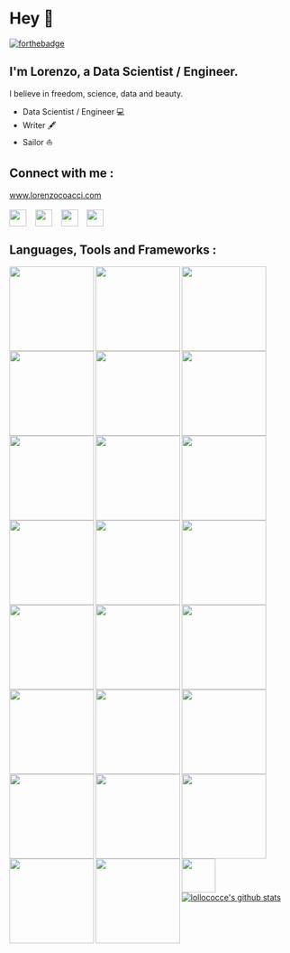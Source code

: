 # Hey 👋

[![forthebadge](https://forthebadge.com/images/badges/built-with-love.svg)](https://forthebadge.com)

## I'm Lorenzo, a Data Scientist / Engineer.
I believe in freedom, science, data and beauty.
 
* Data Scientist / Engineer 💻
* Writer 🖋
* Sailor ⛵️


## **Connect with me :**

www.lorenzocoacci.com
<br />
<br />
<a href="https://www.linkedin.com/in/lorenzo-coacci-692152b2/" target="_blank"><img align="center" src="https://cdn.jsdelivr.net/npm/simple-icons@3.0.1/icons/linkedin.svg" height="30" width="30" /></a> &nbsp;&nbsp;
<a href="https://www.datacamp.com/profile/lorenzo-a4c8d2b8-bafe-4c7e-9e99-90f6b10d4255" target="_blank"><img align="center" src="https://cdn.jsdelivr.net/npm/simple-icons@3.0.1/icons/datacamp.svg" height="30" width="30" /></a> &nbsp;&nbsp;
<a href="https://www.medium.com/lollococce/" target="_blank"><img align="center" src="https://cdn.jsdelivr.net/npm/simple-icons@3.0.1/icons/medium.svg" height="30" width="30" /></a> &nbsp;&nbsp;
<a href="mailto:lorenzo@coacci.it" target="_blank"><img align="center" src="https://cdn.jsdelivr.net/npm/simple-icons@3.0.1/icons/mail-dot-ru.svg" height="30" width="30" /></a> &nbsp;&nbsp;


## **Languages, Tools and Frameworks :**
<img align="left" width=150 src="https://www.vectorlogo.zone/logos/git-scm/git-scm-ar21.svg" />
<img align="left" width=150 src="https://www.vectorlogo.zone/logos/w3_html5/w3_html5-ar21.svg" />
<img align="left" width=150 src="https://www.vectorlogo.zone/logos/visualstudio_code/visualstudio_code-ar21.svg" />
<img align="left" width=150 src="https://www.vectorlogo.zone/logos/python/python-ar21.svg" />
<img align="left" width=150 src="https://www.vectorlogo.zone/logos/javascript/javascript-ar21.svg" />
<img align="left" width=150 src="https://www.vectorlogo.zone/logos/amazon_aws/amazon_aws-ar21.svg" />
<img align="left" width=150 src="https://www.vectorlogo.zone/logos/r-project/r-project-ar21.svg" />
<img align="left" width=150 src="https://www.vectorlogo.zone/logos/gnu_bash/gnu_bash-ar21.svg" />
<img align="left" width=150 src="https://www.vectorlogo.zone/logos/getbootstrap/getbootstrap-ar21.svg" />
<img align="left" width=150 src="https://www.vectorlogo.zone/logos/djangoproject/djangoproject-ar21.svg" />
<img align="left" width=150 src="https://www.vectorlogo.zone/logos/docker/docker-ar21.svg" />
<img align="left" width=150 src="https://www.vectorlogo.zone/logos/google_ads/google_ads-ar21.svg" />
<img align="left" width=150 src="https://www.vectorlogo.zone/logos/google_analytics/google_analytics-ar21.svg" />
<img align="left" width=150 src="https://www.vectorlogo.zone/logos/pocoo_jinja/pocoo_jinja-ar21.svg" />
<img align="left" width=150 src="https://www.vectorlogo.zone/logos/jquery/jquery-ar21.svg" />
<img align="left" width=150 src="https://www.vectorlogo.zone/logos/ni_labview/ni_labview-ar21.svg" />
<img align="left" width=150 src="https://www.vectorlogo.zone/logos/monday/monday-ar21.svg" />
<img align="left" width=150 src="https://www.vectorlogo.zone/logos/mysql/mysql-ar21.svg" />
<img align="left" width=150 src="https://www.vectorlogo.zone/logos/php/php-ar21.svg" />
<img align="left" width=150 src="https://www.vectorlogo.zone/logos/postgresql/postgresql-ar21.svg" />
<img align="left" width=150 src="https://www.vectorlogo.zone/logos/raspberrypi/raspberrypi-ar21.svg" />
<img align="left" width=150 src="https://www.vectorlogo.zone/logos/unity3d/unity3d-ar21.svg" />
<img align="left" width=150 src="https://www.vectorlogo.zone/logos/arduino/arduino-ar21.svg" />
<img align="left" width=60 src="https://raw.githubusercontent.com/gilbarbara/logos/e0babf54f7ac9127942111bf177f549b709a60be/logos/airflow.svg" />

<br />
<br />
<br />
<br />
<br />

[![lollococce's github stats](https://github-readme-stats.vercel.app/api?username=lollococce&show_icons=true&theme=vue)](https://github.com/lollococce/github-readme-stats)
